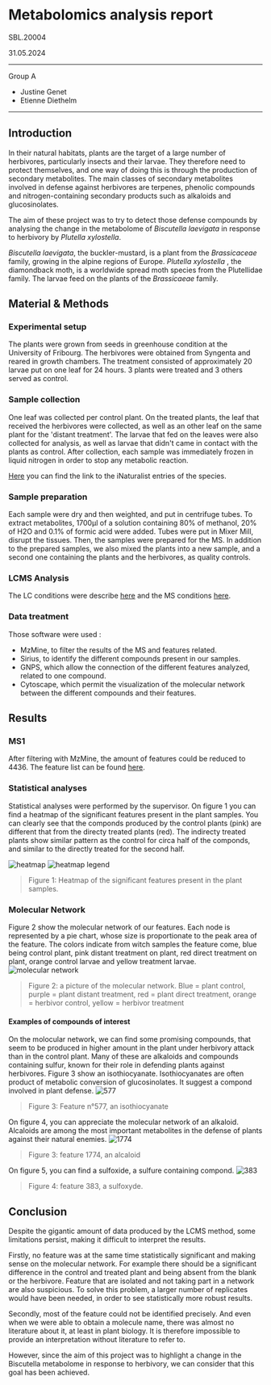 # Metabolomics analysis report
SBL.20004

31.05.2024
___
Group A
-	Justine Genet
-	Etienne Diethelm
___
## Introduction
In their natural habitats, plants are the target of a large number of herbivores, particularly insects and their larvae. They therefore need to protect themselves, and one way of doing this is through the production of secondary metabolites. The main classes of secondary metabolites involved in defense against herbivores are terpenes, phenolic compounds and nitrogen-containing secondary products such as alkaloids and glucosinolates.

The aim of these project was to try to detect those defense compounds by analysing the change in the metabolome of _Biscutella laevigata_ in response to herbivory by _Plutella xylostella_. 

_Biscutella laevigata_, the buckler-mustard, is a plant from the _Brassicaceae_ family, growing in the alpine regions of Europe. _Plutella xylostella_ , the diamondback moth, is a worldwide spread moth species from the Plutellidae family. The larvae feed on the plants of the _Brassicaeae_ family. 

## Material & Methods
### Experimental setup
The plants were grown from seeds in greenhouse condition at the University of Fribourg. The herbivores were obtained from Syngenta and reared in growth chambers.
The treatment consisted of approximately 20 larvae put on one leaf for 24 hours. 3 plants were treated and 3 others served as control. 

### Sample collection
One leaf was collected per control plant. On the treated plants, the leaf that received the herbivores were collected, as well as an other leaf on the same plant for the 'distant treatment'. The larvae that fed on the leaves were also collected for analysis, as well as larvae that didn't came in contact with the plants as control.
After collection, each sample was immediately frozen in liquid nitrogen in order to stop any metabolic reaction.

[Here](https://github.com/commons-teaching/SBL.20004.2024/blob/main/docs/mapp_project_00050/mapp_batch_00109/report/observations-440472.csv) you can find the link to the iNaturalist entries of the species.
### Sample preparation

Each sample were dry and then weighted, and put in centrifuge tubes. To extract metabolites, 1700µl of a solution containing 80% of methanol, 20% of H2O and 0.1% of formic acid  were added. Tubes were put in Mixer Mill, disrupt the tissues. Then, the samples were prepared for the MS. In addition to the prepared samples, we also mixed the plants into a new sample, and a second one containing the plants and the herbivores, as quality controls.
### LCMS Analysis
The LC conditions were describe [here](https://github.com/commons-teaching/SBL.20004.2024/blob/main/lc_conditions.txt) and the MS conditions [here](https://github.com/commons-teaching/SBL.20004.2024/blob/main/ms_conditions.txt).

### Data treatment
Those software were used : 
* MzMine, to filter the results of the MS and features related.
* Sirius, to identify the different compounds present in our samples.
* GNPS, which allow the connection of the different features analyzed, related to one compound. 
* Cytoscape, which permit the visualization of the molecular network between the different compounds and their features.

## Results
### MS1
After filtering with MzMine, the amount of features could be reduced to 4436.  The feature list can be found [here](https://github.com/commons-teaching/SBL.20004.2024/blob/main/docs/mapp_project_00050/mapp_batch_00109/results/mzmine/mapp_batch_00109_quant.csv).

### Statistical analyses
Statistical analyses were performed by the supervisor. On figure 1 you can find a heatmap of the significant features present in the plant samples. You can clearly see that the componds produced by the control plants (pink) are different that from the directy treated plants (red). The indirecty treated plants show similar pattern as the control for circa half of the componds, and similar to the directly treated for the second half. 

![heatmap](https://github.com/commons-teaching/SBL.20004.2024/blob/main/docs/mapp_project_00050/mapp_batch_00109/report/pictures/heatmap.png)
![heatmap legend](https://github.com/commons-teaching/SBL.20004.2024/blob/main/docs/mapp_project_00050/mapp_batch_00109/report/pictures/heatmap_legend.png)
> Figure 1: Heatmap of the significant features present in the plant samples.


### Molecular Network
Figure 2 show the molecular network of our features. Each node is represented by a pie chart, whose size is proportionate to the peak area of the feature. The colors indicate from witch samples the feature come, blue being control plant, pink distant treatment on plant, red direct treatment on plant, orange control larvae and yellow treatment larvae.
![molecular network](https://github.com/commons-teaching/SBL.20004.2024/blob/main/docs/mapp_project_00050/mapp_batch_00109/report/pictures/molecular_network.png)
> Figure 2: a picture of the molecular network. Blue = plant control, purple = plant distant treatment, red = plant direct treatment, orange = herbivor control, yellow = herbivor treatment
#### Examples of compounds of interest
On the molocular network, we can find some promising compounds, that seem to be produced in higher amount in the plant under herbivory attack than in the control plant. Many of these are alkaloids and compounds containing sulfur, known for their role in defending plants against herbivores. 
Figure 3 show an isothiocyanate. Isothiocyanates are often product of metabolic conversion of glucosinolates. It suggest a compond involved in plant defense.
![577](https://github.com/commons-teaching/SBL.20004.2024/blob/main/docs/mapp_project_00050/mapp_batch_00109/report/pictures/577.png)
> Figure 3: Feature n°577, an isothiocyanate

On figure 4, you can appreciate the molecular network of an alkaloid. Alcaloids are among the most important metabolites in the defense of plants against their natural enemies.
![1774](https://github.com/commons-teaching/SBL.20004.2024/blob/main/docs/mapp_project_00050/mapp_batch_00109/report/pictures/1774.png)
> Figure 3: feature 1774, an alcaloid

On figure 5, you can find a sulfoxide, a sulfure containing compond.
![383](https://github.com/commons-teaching/SBL.20004.2024/blob/main/docs/mapp_project_00050/mapp_batch_00109/report/pictures/383.png)
> Figure 4: feature 383, a sulfoxyde.



## Conclusion
Despite the gigantic amount of data produced by the LCMS method, some limitations persist, making it difficult to interpret the results.

Firstly, no feature was at the same time statistically significant and making sense on the molecular network. For example there should be a significant difference in the control and treated plant and being absent from the blank or the herbivore. Feature that are isolated and not taking part in a network are also suspicious. To solve this problem, a larger number of replicates would have been needed, in order to see statistically more robust results.

Secondly, most of the feature could not be identified precisely. And even when we were able to obtain a molecule name, there was almost no literature about it, at least in plant biology. It is therefore impossible to provide an interpretation without literature to refer to.

However, since the aim of this project was to highlight a change in the Biscutella metabolome in response to herbivory, we can consider that this goal has been achieved. 
